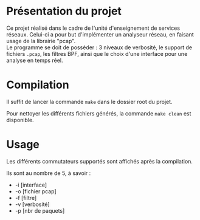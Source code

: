 # Présentation du projet

Ce projet réalisé dans le cadre de l'unité d'enseignement de services réseaux.
Celui-ci a pour but d'implémenter un analyseur réseau, en faisant usage de
la librairie "pcap".  
Le programme se doit de posséder : 3 niveaux de verbosité, le support de
fichiers `.pcap`, les filtres BPF, ainsi que le choix d'une interface pour une
analyse en temps réel.

# Compilation

Il suffit de lancer la commande `make` dans le dossier root du projet.

Pour nettoyer les différents fichiers générés, la commande `make clean` est
disponible.

# Usage

Les différents commutateurs supportés sont affichés après la compilation.

Ils sont au nombre de 5, à savoir :
* -i [interface]
* -o [fichier pcap]
* -f [filtre]
* -v [verbosité]
* -p [nbr de paquets]